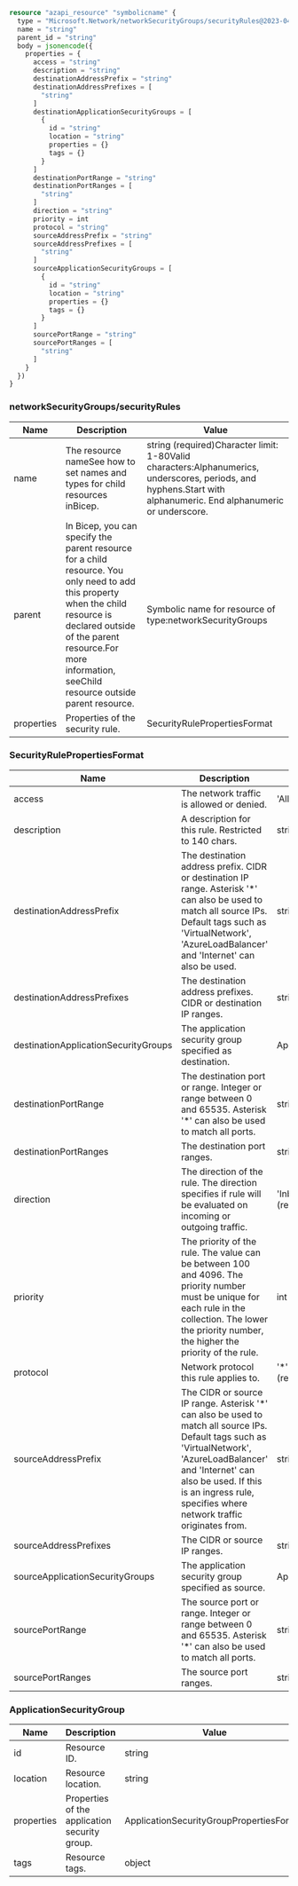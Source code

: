 ```terraform
resource "azapi_resource" "symbolicname" {
  type = "Microsoft.Network/networkSecurityGroups/securityRules@2023-04-01"
  name = "string"
  parent_id = "string"
  body = jsonencode({
    properties = {
      access = "string"
      description = "string"
      destinationAddressPrefix = "string"
      destinationAddressPrefixes = [
        "string"
      ]
      destinationApplicationSecurityGroups = [
        {
          id = "string"
          location = "string"
          properties = {}
          tags = {}
        }
      ]
      destinationPortRange = "string"
      destinationPortRanges = [
        "string"
      ]
      direction = "string"
      priority = int
      protocol = "string"
      sourceAddressPrefix = "string"
      sourceAddressPrefixes = [
        "string"
      ]
      sourceApplicationSecurityGroups = [
        {
          id = "string"
          location = "string"
          properties = {}
          tags = {}
        }
      ]
      sourcePortRange = "string"
      sourcePortRanges = [
        "string"
      ]
    }
  })
}

```

### networkSecurityGroups/securityRules

| Name | Description | Value |
|-|-|-|
| name | The resource nameSee how to set names and types for child resources inBicep. | string (required)Character limit: 1-80Valid characters:Alphanumerics, underscores, periods, and hyphens.Start with alphanumeric. End alphanumeric or underscore. |
| parent | In Bicep, you can specify the parent resource for a child resource. You only need to add this property when the child resource is declared outside of the parent resource.For more information, seeChild resource outside parent resource. | Symbolic name for resource of type:networkSecurityGroups |
| properties | Properties of the security rule. | SecurityRulePropertiesFormat |


### SecurityRulePropertiesFormat

| Name | Description | Value |
|-|-|-|
| access | The network traffic is allowed or denied. | 'Allow''Deny' (required) |
| description | A description for this rule. Restricted to 140 chars. | string |
| destinationAddressPrefix | The destination address prefix. CIDR or destination IP range. Asterisk '*' can also be used to match all source IPs. Default tags such as 'VirtualNetwork', 'AzureLoadBalancer' and 'Internet' can also be used. | string |
| destinationAddressPrefixes | The destination address prefixes. CIDR or destination IP ranges. | string[] |
| destinationApplicationSecurityGroups | The application security group specified as destination. | ApplicationSecurityGroup[] |
| destinationPortRange | The destination port or range. Integer or range between 0 and 65535. Asterisk '*' can also be used to match all ports. | string |
| destinationPortRanges | The destination port ranges. | string[] |
| direction | The direction of the rule. The direction specifies if rule will be evaluated on incoming or outgoing traffic. | 'Inbound''Outbound' (required) |
| priority | The priority of the rule. The value can be between 100 and 4096. The priority number must be unique for each rule in the collection. The lower the priority number, the higher the priority of the rule. | int (required) |
| protocol | Network protocol this rule applies to. | '*''Ah''Esp''Icmp''Tcp''Udp' (required) |
| sourceAddressPrefix | The CIDR or source IP range. Asterisk '*' can also be used to match all source IPs. Default tags such as 'VirtualNetwork', 'AzureLoadBalancer' and 'Internet' can also be used. If this is an ingress rule, specifies where network traffic originates from. | string |
| sourceAddressPrefixes | The CIDR or source IP ranges. | string[] |
| sourceApplicationSecurityGroups | The application security group specified as source. | ApplicationSecurityGroup[] |
| sourcePortRange | The source port or range. Integer or range between 0 and 65535. Asterisk '*' can also be used to match all ports. | string |
| sourcePortRanges | The source port ranges. | string[] |


### ApplicationSecurityGroup

| Name | Description | Value |
|-|-|-|
| id | Resource ID. | string |
| location | Resource location. | string |
| properties | Properties of the application security group. | ApplicationSecurityGroupPropertiesFormat |
| tags | Resource tags. | object |


